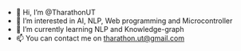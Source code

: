 - 👋 Hi, I’m @TharathonUT
- 👀 I’m interested in AI, NLP, Web programming and Microcontroller
- 🌱 I’m currently learning NLP and Knowledge-graph
- 📫 You can contact me on tharathon.ut@gmail.com

